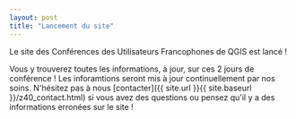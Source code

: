 ```yaml
---
layout: post
title: "Lancement du site"
---
```


Le site des Conférences des Utilisateurs Francophones de QGIS est lancé !

Vous y trouverez toutes les informations, à jour, sur ces 2 jours de conférence ! Les inforamtions seront mis à jour continuellement par nos soins. N'hésitez pas à nous [contacter]({{ site.url }}{{ site.baseurl }}/z40_contact.html) si vous avez des questions ou pensez qu'il y a des informations erronées sur le site !
